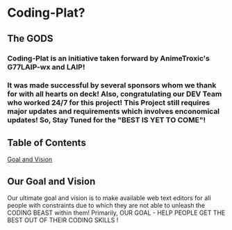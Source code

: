 # Coding-Plat? 
## The GODS
### Coding-Plat is an initiative taken forward by AnimeTroxic's G77LAIP-wx and LAIP!
### It was made successful by several sponsors whom we thank for with all hearts on deck! Also, congratulating our DEV Team who worked 24/7 for this project! This Project still requires major updates and requirements which involves enconomical updates! So, Stay Tuned for the "BEST IS YET TO COME"!

## Table of Contents
[Goal and Vision](https://github.com/G77LAIP-wx/Coding-Plat/blob/main/README.md#our-goal-and-vision)

## Our Goal and Vision
Our ultimate goal and vision is to make available web text editors for all people with constraints due to which they are not able to unleash the CODING BEAST within them!
Primarily, OUR GOAL - HELP PEOPLE GET THE BEST OUT OF THEIR CODING SKILLS !



